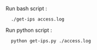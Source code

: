 Run bash script :

```
  ./get-ips access.log
```

Run python script :

```
  python get-ips.py ./access.log
```
